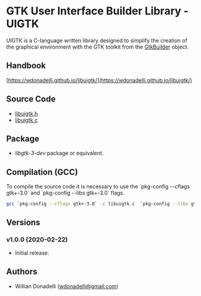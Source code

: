 # GTK User Interface Builder Library - UIGTK

UIGTK is a C-language written library designed to simplify the creation of the graphical environment with the GTK toolkit from the [GtkBuilder](https://developer.gnome.org/gtk3/stable/GtkBuilder.html) object.

## Handbook

[https://wdonadelli.github.io/libuigtk/](https://wdonadelli.github.io/libuigtk/)

## Source Code

- [libuigtk.h](https://wdonadelli.github.io/libcsrequest/libuigtk.h)
- [libuigtk.c](https://wdonadelli.github.io/libcsrequest/libuigtk.c)

## Package

- *libgtk-3-dev* package or equivalent.

## Compilation (GCC) 

To compile the source code it is necessary to use the \`pkg-config --cflags gtk+-3.0\` and \`pkg-config --libs gtk+-3.0\` flags.

```sh
gcc `pkg-config --cflags gtk+-3.0` -c libuigtk.c  `pkg-config --libs gtk+-3.0`
```

## Versions

### v1.0.0 (2020-02-22)

- Initial release.

## Authors

- Willian Donadelli (<wdonadelli@gmail.com>)
